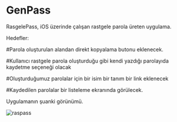 # GenPass
RasgelePass, iOS üzerinde çalışan rastgele parola üreten uygulama.

Hedefler:

#Parola oluşturulan alandan direkt kopyalama butonu eklenecek.

#Kullanıcı rastgele parola oluşturduğu gibi
kendi yazdığı parolayıda kaydetme seçeneği olacak

#Oluşturduğumuz parolalar için bir isim bir tanım bir link eklenecek

#Kaydedilen parolalar bir listeleme ekranında görülecek.

Uygulamanın şuanki görünümü.

![raspass](https://user-images.githubusercontent.com/9142018/88354748-9e0b7580-cd6a-11ea-9b46-e486c3b62806.gif)




